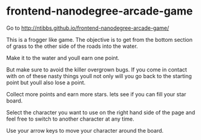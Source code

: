frontend-nanodegree-arcade-game
===============================

Go to http://ntibbs.github.io/frontend-nanodegree-arcade-game/

This is a frogger like game. The objective is to get from the bottom section of grass to the other side of the roads into the water.

Make it to the water and youll earn one point. 

But make sure to avoid the killer overgrown bugs. If you come in contact with on of these nasty things youll not only will you go back to the starting point but youll also lose a point.

Collect more points and earn more stars. lets see if you can fill your star board.

Select the character you want to use on the right hand side of the page and feel free to switch to another character at any time.

Use your arrow keys to move your character around the board.